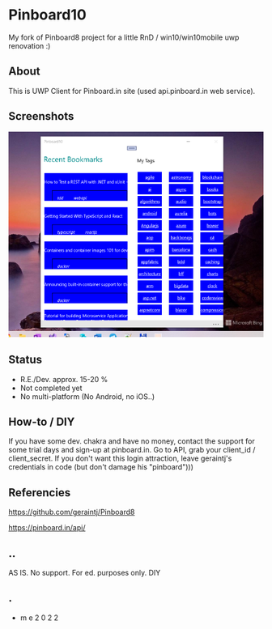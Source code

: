 # Pinboard10

My fork of Pinboard8 project for a little RnD / win10/win10mobile uwp renovation :)

## About 

This is UWP Client for Pinboard.in site (used api.pinboard.in web service).

## Screenshots

![Screenshot 1](Images/shot1.png)

## Status

- R.E./Dev. approx. 15-20 % 
- Not completed yet
- No multi-platform (No Android, no iOS..)

## How-to / DIY
If you have some dev. chakra and have no money, contact the support for some trial days and sign-up at pinboard.in.
Go to API, grab your client_id / client_secret.
If you don't want this login attraction, leave geraintj's credentials in code (but don't damage his "pinboard"))) 

## Referencies

https://github.com/geraintj/Pinboard8

https://pinboard.in/api/


## ..

AS IS. No support. For ed. purposes only. DIY

## .
- m e 2 0 2 2